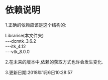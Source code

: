 依赖说明
======

1.正确的依赖应该是这个结构的:<br>

Librarise(本文件夹)<br>
---dcmtk_3.6.2<br>
---itk_4.12<br>
---vtk_8.0.0<br>

2.在未来的版本中,依赖的获取方式也许会发生变化.<br>

3.更新日期:2018年1月6日10:28:57
